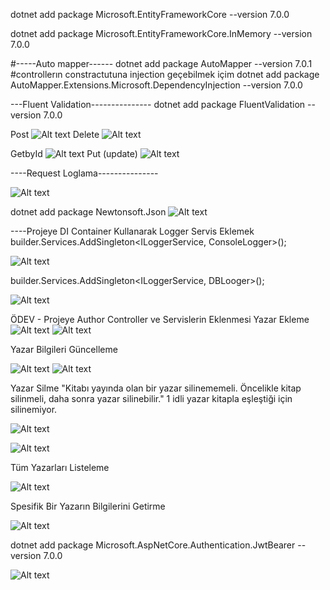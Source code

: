  dotnet add package Microsoft.EntityFrameworkCore --version 7.0.0

 
 dotnet add package Microsoft.EntityFrameworkCore.InMemory --version 7.0.0


#-----Auto mapper------
 dotnet add package AutoMapper --version 7.0.1
 #controllerın constractutuna injection geçebilmek içim
 dotnet add package AutoMapper.Extensions.Microsoft.DependencyInjection --version 7.0.0

 ---Fluent Validation---------------
 dotnet add package FluentValidation --version 7.0.0
 
 Post
 ![Alt text](BookStore\WebApi\image.png)
 Delete
 ![Alt text](BookStore\WebApi\image\image-1.png)
 
 GetbyId
 ![Alt text](BookStore\WebApi\image\image-2.png)
 Put (update)
 ![Alt text](BookStore\WebApi\image\image-3.png)

 ----Request Loglama---------------

 ![Alt text](BookStore\WebApi\image\image-4.png)

 dotnet add package Newtonsoft.Json
![Alt text](BookStore\WebApi\image\image-5.png)


----Projeye DI Container Kullanarak Logger Servis Eklemek
builder.Services.AddSingleton<ILoggerService, ConsoleLogger>();

![Alt text](BookStore\WebApi\image\image-6.png)

builder.Services.AddSingleton<ILoggerService, DBLooger>();

![Alt text](BookStore\WebApi\image\image-7.png)



ÖDEV - Projeye Author Controller ve Servislerin Eklenmesi
Yazar Ekleme
![Alt text](BookStore\WebApi\image\image-14.png)
![Alt text](BookStore\WebApi\image\image-15.png)

Yazar Bilgileri Güncelleme

![Alt text](BookStore\WebApi\image\image-16.png)
![Alt text](BookStore\WebApi\image\image-17.png)

Yazar Silme
"Kitabı yayında olan bir yazar silinememeli. Öncelikle kitap silinmeli, daha sonra yazar silinebilir."
1 idli yazar kitapla eşleştiği için silinemiyor.

![Alt text](BookStore\WebApi\image\image-22.png)

![Alt text](BookStore\WebApi\image\image-21.png)



Tüm Yazarları Listeleme

![Alt text](BookStore\WebApi\image\image-19.png)

Spesifik Bir Yazarın Bilgilerini Getirme

![Alt text](BookStore\WebApi\image\image-20.png)




dotnet add package Microsoft.AspNetCore.Authentication.JwtBearer --version 7.0.0

![Alt text](BookStore\WebApi\image.png)


